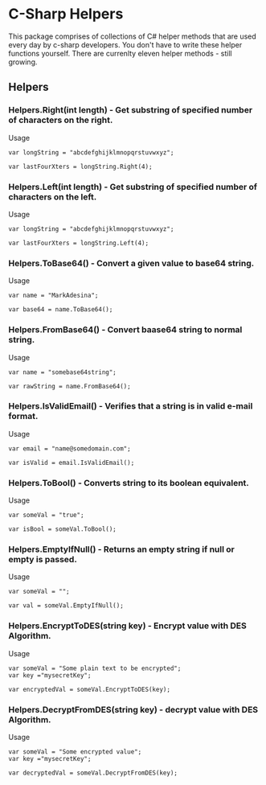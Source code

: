 # C-Sharp Helpers
This package comprises of collections of C# helper methods that are used every day by c-sharp developers. You don't have to write these helper functions yourself. There are currenlty eleven helper methods - still growing.

Helpers
---------------
### Helpers.Right(int length) - Get substring of specified number of characters on the right. 

Usage

```
var longString = "abcdefghijklmnopqrstuvwxyz";

var lastFourXters = longString.Right(4);

```

### Helpers.Left(int length) - Get substring of specified number of characters on the left. 

Usage

```
var longString = "abcdefghijklmnopqrstuvwxyz";

var lastFourXters = longString.Left(4);

```

### Helpers.ToBase64() - Convert a given value to base64 string. 

Usage

```
var name = "MarkAdesina";

var base64 = name.ToBase64();

```

### Helpers.FromBase64() - Convert baase64 string to normal string. 

Usage

```
var name = "somebase64string";

var rawString = name.FromBase64();

```

### Helpers.IsValidEmail() - Verifies that a string is in valid e-mail format. 

Usage

```
var email = "name@somedomain.com";

var isValid = email.IsValidEmail();

```

### Helpers.ToBool() -  Converts string to its boolean equivalent. 

Usage

```
var someVal = "true";

var isBool = someVal.ToBool();

```
### Helpers.EmptyIfNull() -  Returns an empty string if null or empty is passed. 

Usage

```
var someVal = "";

var val = someVal.EmptyIfNull();

```

### Helpers.EncryptToDES(string key) -  Encrypt value with DES Algorithm. 

Usage

```
var someVal = "Some plain text to be encrypted";
var key ="mysecretKey";

var encryptedVal = someVal.EncryptToDES(key);

```


### Helpers.DecryptFromDES(string key) -  decrypt value with DES Algorithm. 

Usage

```
var someVal = "Some encrypted value";
var key ="mysecretKey";

var decryptedVal = someVal.DecryptFromDES(key);

```
